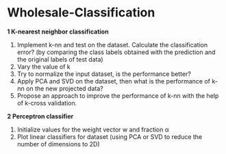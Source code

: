 # Wholesale-Classification
**1 K-nearest neighbor classification**

1. Implement k-nn and test on the dataset. Calculate the classification error? (by comparing
the class labels obtained with the prediction and the original labels of test data)
2. Vary the value of k
3. Try to normalize the input dataset, is the performance better?
4. Apply PCA and SVD on the dataset, then what is the performance of k-nn on the new projected data?
5. Propose an approach to improve the performance of k-nn with the help of k-cross validation.

**2 Perceptron classifier**
1. Initialize values for the weight vector w and fraction α
2. Plot linear classifiers for dataset (using PCA or SVD to reduce the number of dimensions to 2D)

